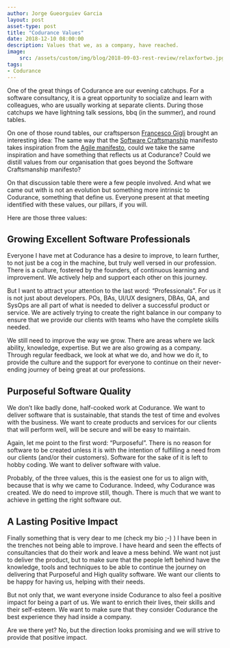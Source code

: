 ```yaml
---
author: Jorge Gueorguiev Garcia
layout: post
asset-type: post
title: "Codurance Values"
date: 2018-12-10 08:00:00
description: Values that we, as a company, have reached.
image: 
    src: /assets/custom/img/blog/2018-09-03-rest-review/relaxfortwo.jpg
tags: 
- Codurance
---
```

One of the great things of Codurance are our evening catchups. For a software consultancy, it is a great opportunity to socialize and learn with colleagues, who are usually working at separate clients. During those catchups we have lightning talk sessions, bbq (in the  summer), and round tables.

On one of those round tables, our craftsperson [Francesco Gigli](https://codurance.com/publications/author/francesco-gigli/) brought an interesting idea: The same way that the [Software Craftsmanship](http://manifesto.softwarecraftsmanship.org/) manifesto takes inspiration from the [Agile manifesto](http://agilemanifesto.org/), could we take the same inspiration and have something that reflects us at Codurance? Could we distill  values from our organisation that goes beyond the Software Craftsmanship manifesto?

On that discussion table there were a few people involved. And what we came out with is not an evolution but something more intrinsic to Codurance, something that define us. Everyone present at that meeting identified  with these values, our pillars, if you will.

Here are those three values:

## Growing Excellent Software Professionals

Everyone I have met at Codurance has a desire to improve, to learn further, to not just be a cog in the machine, but truly well versed in our profession. There is a culture, fostered by the founders, of continuous learning and improvement. We actively help and support each other on this journey.

But I want to attract your attention to the last word: “Professionals”. For us it is not just about developers. POs, BAs, UI/UX designers, DBAs, QA, and SysOps are all part of what is needed to deliver a successful product or service. We are actively trying to create the right balance in our company to ensure that we provide our clients with teams who have the complete skills needed. 

We still need to improve the way we grow. There are areas where we lack ability, knowledge, expertise. But we are also growing as a company. Through regular feedback, we look at what we do, and how we do it, to provide the culture and the support for everyone to continue on their never-ending journey of being great at our professions.

## Purposeful Software Quality

We don’t like badly done, half-cooked work at Codurance. We want to deliver software that is sustainable, that stands the test of time and evolves with the business. We want to create products and services for our clients that will perform well, will be secure and will be easy to maintain.

Again, let me point to the first word: “Purposeful”. There is no reason for software to be created unless it is with the intention of fulfilling a need from our clients (and/or their customers). Software for the sake of it is left to hobby coding. We want to deliver software with value.

Probably, of the three values, this is the easiest one for us to align with, because that is why we came to Codurance. Indeed, why Codurance was created. We do need to improve still, though. There is much that we want to achieve in getting the right software out.

## A Lasting Positive Impact

Finally something that is very dear to me (check my bio ;-) ) I have been in the trenches not being able to improve. I have heard and seen the effects of consultancies that do their work and leave a mess behind. We want not just to deliver the product, but to make sure that the people left behind have the knowledge, tools and techniques to be able to continue the journey on delivering that Purposeful and High quality software. We want our clients to be happy for having us, helping with their needs. 

But not only that, we want everyone inside Codurance to also feel a positive impact for being a part of us. We want to enrich their lives, their skills and their self-esteem. We want to make sure that they consider Codurance the best experience they had inside a company.

Are we there yet? No, but the direction looks promising and we will strive to provide that positive impact.
